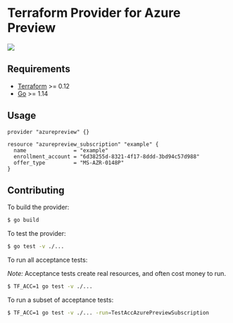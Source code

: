 # Terraform Provider for Azure Preview

![](https://github.com/innovationnorway/terraform-provider-azure-preview/workflows/test/badge.svg)

## Requirements

-	[Terraform](https://www.terraform.io/downloads.html) >= 0.12
-	[Go](https://golang.org/doc/install) >= 1.14

## Usage

```hcl
provider "azurepreview" {}

resource "azurepreview_subscription" "example" {
  name               = "example"
  enrollment_account = "6d38255d-8321-4f17-8ddd-3bd94c57d988"
  offer_type         = "MS-AZR-0148P"
}
```

## Contributing

To build the provider:

```sh
$ go build
```

To test the provider:

```sh
$ go test -v ./...
```

To run all acceptance tests:

*Note:* Acceptance tests create real resources, and often cost money to run.

```sh
$ TF_ACC=1 go test -v ./...
```

To run a subset of acceptance tests:

```sh
$ TF_ACC=1 go test -v ./... -run=TestAccAzurePreviewSubscription
```
